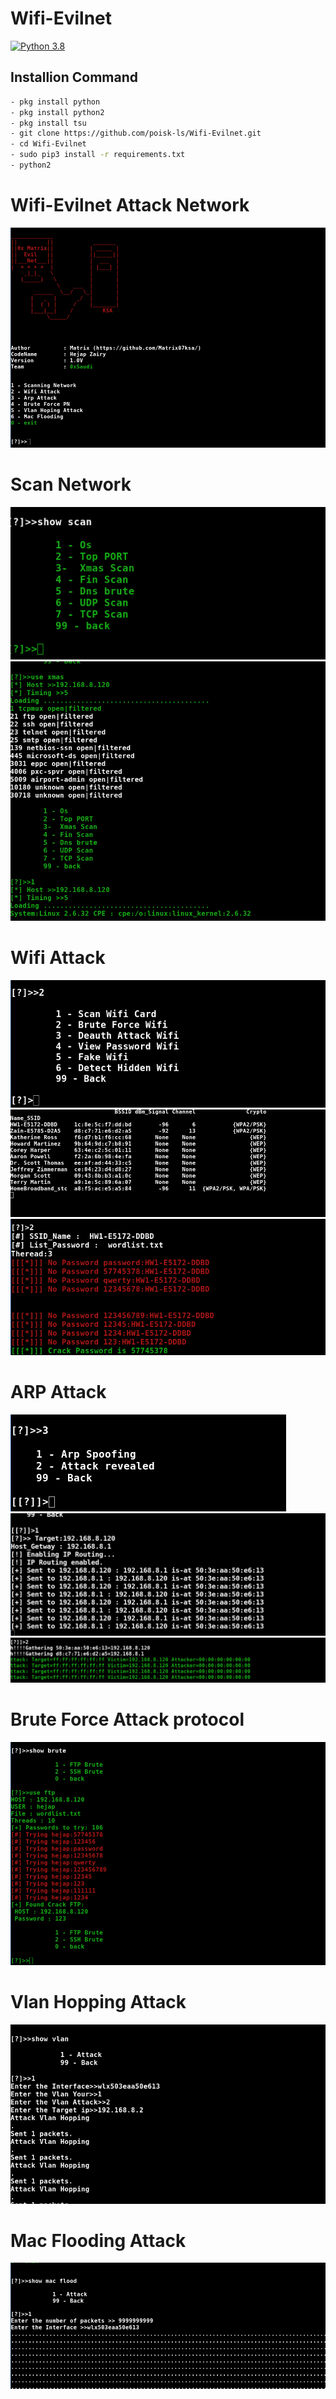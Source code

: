 # Wifi-Evilnet


[![Python 3.8](https://img.shields.io/badge/Python-3.8-blue.svg)](http://www.python.org/download/)


## Installion Command
```bash
- pkg install python
- pkg install python2
- pkg install tsu
- git clone https://github.com/poisk-ls/Wifi-Evilnet.git
- cd Wifi-Evilnet
- sudo pip3 install -r requirements.txt
- python2
```
# Wifi-Evilnet Attack Network 
![EvilNet_attack](https://raw.githubusercontent.com/poisk-ls/Wifi-Evilnet/master/Show/1.png)

# Scan Network 
![EvilNet_attack](https://raw.githubusercontent.com/poisk-ls/Wifi-Evilnet/master/Show/2.png)
![EvilNet_attack](https://github.com/poisk-ls/Wifi-Evilnet/blob/master/Show/9.png?raw=true)

# Wifi Attack 
![EvilNet_attack](https://github.com/poisk-ls/Wifi-Evilnet/blob/master/Show/12.png?raw=true)
![EvilNet_attack](https://github.com/poisk-ls/Wifi-Evilnet/blob/master/Show/3.png?raw=true)
![EvilNet_attack](https://github.com/poisk-ls/Wifi-Evilnet/blob/master/Show/8.png?raw=true)

# ARP Attack 
![EvilNet_attack](https://github.com/poisk-ls/Wifi-Evilnet/blob/master/Show/4.png?raw=true)
![EvilNet_attack](https://github.com/poisk-ls/Wifi-Evilnet/blob/master/Show/10.png?raw=true)
![EvilNet_attack](https://github.com/poisk-ls/Wifi-Evilnet/blob/master/Show/11.png?raw=true)

# Brute Force  Attack protocol
![EvilNet_attack](https://github.com/poisk-ls/Wifi-Evilnet/blob/master/Show/5.png?raw=true)

# Vlan Hopping Attack 
![EvilNet_attack](https://github.com/poisk-ls/Wifi-Evilnet/blob/master/Show/6.png?raw=true)
# Mac  Flooding  Attack 
![EvilNet_attack](https://github.com/poisk-ls/Wifi-Evilnet/blob/master/Show/7.png?raw=true)


